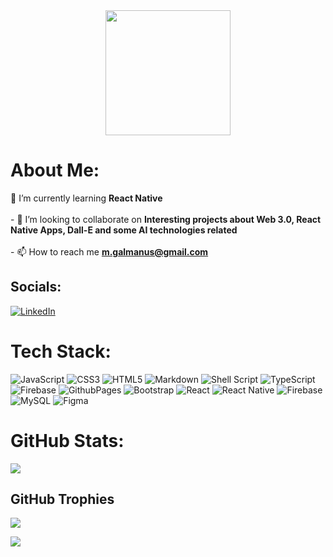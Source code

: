 <div id="header" align="center">
  <img src="https://media.giphy.com/media/v1.Y2lkPTc5MGI3NjExbmdrcWs5NTZ3b29jOTJlemhsaXF1dG4wYmwybWNzcjJ6a2FoYjQ1MiZlcD12MV9pbnRlcm5hbF9naWZfYnlfaWQmY3Q9cw/3PdwU7yceqXi3bAKsP/giphy.gif" width="200"/>
</div>


# About Me:
🌱 I’m currently learning **React Native**<br><br>- 👯 I’m looking to collaborate on **Interesting projects about Web 3.0, React Native Apps, Dall-E and some AI  technologies related**<br><br>- 📫 How to reach me **m.galmanus@gmail.com**


## Socials:
[![LinkedIn](https://img.shields.io/badge/LinkedIn-%230077B5.svg?logo=linkedin&logoColor=white)](https://www.linkedin.com/in/galmanus/) 

# Tech Stack:
![JavaScript](https://img.shields.io/badge/javascript-%23323330.svg?style=for-the-badge&logo=javascript&logoColor=%23F7DF1E) ![CSS3](https://img.shields.io/badge/css3-%231572B6.svg?style=for-the-badge&logo=css3&logoColor=white) ![HTML5](https://img.shields.io/badge/html5-%23E34F26.svg?style=for-the-badge&logo=html5&logoColor=white) ![Markdown](https://img.shields.io/badge/markdown-%23000000.svg?style=for-the-badge&logo=markdown&logoColor=white) ![Shell Script](https://img.shields.io/badge/shell_script-%23121011.svg?style=for-the-badge&logo=gnu-bash&logoColor=white) ![TypeScript](https://img.shields.io/badge/typescript-%23007ACC.svg?style=for-the-badge&logo=typescript&logoColor=white) ![Firebase](https://img.shields.io/badge/firebase-%23039BE5.svg?style=for-the-badge&logo=firebase) ![GithubPages](https://img.shields.io/badge/github%20pages-121013?style=for-the-badge&logo=github&logoColor=white) ![Bootstrap](https://img.shields.io/badge/bootstrap-%238511FA.svg?style=for-the-badge&logo=bootstrap&logoColor=white) ![React](https://img.shields.io/badge/react-%2320232a.svg?style=for-the-badge&logo=react&logoColor=%2361DAFB) ![React Native](https://img.shields.io/badge/react_native-%2320232a.svg?style=for-the-badge&logo=react&logoColor=%2361DAFB) ![Firebase](https://img.shields.io/badge/Firebase-039BE5?style=for-the-badge&logo=Firebase&logoColor=white) ![MySQL](https://img.shields.io/badge/mysql-%2300000f.svg?style=for-the-badge&logo=mysql&logoColor=white) ![Figma](https://img.shields.io/badge/figma-%23F24E1E.svg?style=for-the-badge&logo=figma&logoColor=white)
# GitHub Stats:


![](https://github-readme-stats.vercel.app/api/top-langs/?username=galmanus&theme=dark&hide_border=false&include_all_commits=true&count_private=false&layout=compact)

##  GitHub Trophies
![](https://github-profile-trophy.vercel.app/?username=galmanus&theme=gruvbox&no-frame=false&no-bg=true&margin-w=4)


![](https://quotes-github-readme.vercel.app/api?type=horizontal&theme=radical)





